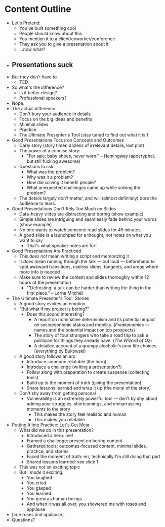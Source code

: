 # Content Outline

- Let's Pretend:
    - You've built something cool
    - People should know about this
    - You mention it to a client/coworker/conference
    - They ask you to give a presentation about it
    - ...now what?
- Presentations suck
    - 
- But they don't have to
    - TED
- So what's the difference?
    - Is it better design?
    - Professional speakers?
- Nope.
- The actual difference:
    - Don't bury your audience in details
    - Focus on the big ideas and benefits
    - Minimal slides
    - Practice
    - The Ultimate Presenter's Tool (stay tuned to find out what it is!)
- Good Presentations Focus on Concepts and Outcomes
    - Carly story (story timer, dozens of irrelevant details, lost plot)
    - The power of a concise story:
        - "For sale: baby shoes, never worn." – Hemingway (apocryphal, but still fucking awesome)
    - Questions to ask:
        - What was the problem?
        - Why was it a problem?
        - How did solving it benefit people?
        - What unexpected challenges came up while solving the problem?
    - The details largely don't matter, and will (almost definitely) bore the audience to tears.
- Good Presentations Don't Rely Too Much on Slides
    - Data-heavy slides are distracting and boring (show example)
    - Simple slides are intriguing and seamlessly fade behind your words (show example)
    - No one wants to watch someone read slides for 45 minutes
    - A good slide is a launchpad for a thought, not notes on what you want to say
        - That's what speaker notes are for!
- Good Presentations Are Practiced
    - This _does not_ mean writing a script and memorizing it
    - It _does_ mean running through the talk — out loud — beforehand to spot awkward transitions, useless slides, tangents, and areas where more info is needed
    - Make sure to review the content and slides thoroughly within 12 hours of the presentation
        - "'Defrosting' a talk can be harder than writing the thing in the first place." – Lorna Mitchell
- The Ultimate Presenter's Tool: Stories
    - A good story evokes an emotion
    - "But what if my project is boring?"
        - Does this sound interesting?
            - A report on nominative determinism and its potential impact on socioeconomic status and mobility. (_Freakonomics_ — names and the potential impact on job prospects)
            - The story of four strangers who take a road trip to ask a politician for things they already have. (_The Wizard of Oz_)
            - A detailed account of a grumpy alcoholic's poor life choices. (everything by Bukowski)
    - A good story follows an arc:
        - Introduce someone relatable (the hero)
        - Introduce a challenge (writing a presentation?)
        - Follow along with preparation to create suspense (collecting tools)
        - Build up to the moment of truth (giving the presentation)
        - Share lessons learned and wrap it up (the moral of the story)
    - Don't shy away from getting personal
        - Vulnerability is an extremely powerful tool — don't by shy about adding your struggles, shortcomings, and embarrassing moments to the story
            - This makes the story feel realistic and human
            - This makes you relatable
- Putting It Into Practice: Let's Get Meta
    - What did we do in this presentation?
        - Introduced a hero: me!
        - Framed a challenge: present on boring content
        - Gathered tools: outcomes-focused content, minimal slides, practice, and stories
        - Faced the moment of truth: err, technically I'm still doing that part
        - Shared lessons learned: see slide 1
    - This was not an exciting topic
    - But I _made_ it exciting.
        - You laughed
        - You cried
        - You gasped
        - You learned
        - You grew as human beings
        - And when it was all over, you showered me with roses and applause
- [cue roses and applause]
- Questions?
